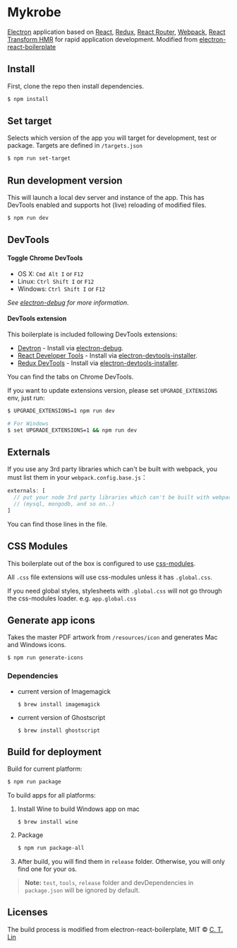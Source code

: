 # Mykrobe

[Electron](http://electron.atom.io/) application based on [React](https://facebook.github.io/react/), [Redux](https://github.com/reactjs/redux), [React Router](https://github.com/reactjs/react-router), [Webpack](http://webpack.github.io/docs/), [React Transform HMR](https://github.com/gaearon/react-transform-hmr) for rapid application development. Modified from [electron-react-boilerplate](https://github.com/chentsulin/electron-react-boilerplate)

## Install

First, clone the repo then install dependencies.

```bash
$ npm install
```

## Set target

Selects which version of the app you will target for development, test or package. Targets are defined in `/targets.json`

```bash
$ npm run set-target
```

## Run development version

This will launch a local dev server and instance of the app. This has DevTools enabled and supports hot (live) reloading of modified files.

```bash
$ npm run dev
```

## DevTools

#### Toggle Chrome DevTools

- OS X: `Cmd Alt I` or `F12`
- Linux: `Ctrl Shift I` or `F12`
- Windows: `Ctrl Shift I` or `F12`

*See [electron-debug](https://github.com/sindresorhus/electron-debug) for more information.*

#### DevTools extension

This boilerplate is included following DevTools extensions:

* [Devtron](https://github.com/electron/devtron) - Install via [electron-debug](https://github.com/sindresorhus/electron-debug).
* [React Developer Tools](https://github.com/facebook/react-devtools) - Install via [electron-devtools-installer](https://github.com/GPMDP/electron-devtools-installer).
* [Redux DevTools](https://github.com/zalmoxisus/redux-devtools-extension) - Install via [electron-devtools-installer](https://github.com/GPMDP/electron-devtools-installer).

You can find the tabs on Chrome DevTools.

If you want to update extensions version, please set `UPGRADE_EXTENSIONS` env, just run:

```bash
$ UPGRADE_EXTENSIONS=1 npm run dev

# For Windows
$ set UPGRADE_EXTENSIONS=1 && npm run dev
```

## Externals

If you use any 3rd party libraries which can't be built with webpack, you must list them in your `webpack.config.base.js`：

```javascript
externals: [
  // put your node 3rd party libraries which can't be built with webpack here 
  // (mysql, mongodb, and so on..)
]
```

You can find those lines in the file.


## CSS Modules

This boilerplate out of the box is configured to use [css-modules](https://github.com/css-modules/css-modules).

All `.css` file extensions will use css-modules unless it has `.global.css`.

If you need global styles, stylesheets with `.global.css` will not go through the
css-modules loader. e.g. `app.global.css`

## Generate app icons

Takes the master PDF artwork from `/resources/icon` and generates Mac and Windows icons.

```bash
$ npm run generate-icons
```

### Dependencies

* current version of Imagemagick 

	```
	$ brew install imagemagick
	```

* current version of Ghostscript 

	```
	$ brew install ghostscript
	```



## Build for deployment

Build for current platform:

```bash
$ npm run package
```

To build apps for all platforms:

1. Install Wine to build Windows app on mac

	```
	$ brew install wine
	```
2. Package

	```bash
	$ npm run package-all
	```

3. After build, you will find them in `release` folder. Otherwise, you will only find one for your os.

> **Note:** `test`, `tools`, `release` folder and devDependencies in `package.json` will be ignored by default.


## Licenses

The build process is modified from electron-react-boilerplate, MIT © [C. T. Lin](https://github.com/chentsulin)
